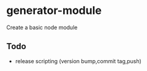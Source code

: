 # generator-module

Create a basic node module

## Todo
- release scripting (version bump,commit tag,push)